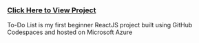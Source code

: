 ### [Click Here to View Project](https://wonderful-beach-0cbb32e10.2.azurestaticapps.net/)
To-Do List is my first beginner ReactJS project built using GitHub Codespaces and hosted on Microsoft Azure
